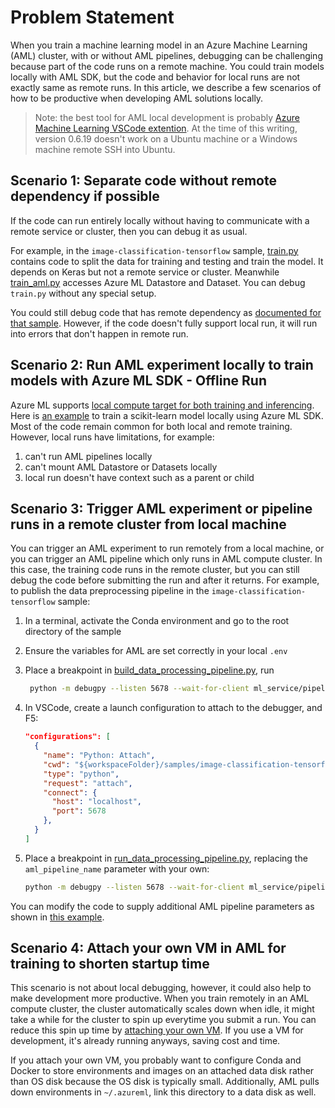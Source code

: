 # Problem Statement

When you train a machine learning model in an Azure Machine Learning (AML) cluster, with or without AML pipelines, debugging can be challenging because part of the code runs on a remote machine. You could train models locally with AML SDK, but the code and behavior for local runs are not exactly same as remote runs. In this article, we describe a few scenarios of how to be productive when developing AML solutions locally.

> Note: the best tool for AML local development is probably [Azure Machine Learning VSCode extention](https://docs.microsoft.com/en-us/azure/machine-learning/tutorial-setup-vscode-extension). At the time of this writing, version 0.6.19 doesn't work on a Ubuntu machine or a Windows machine remote SSH into Ubuntu.

## Scenario 1: Separate code without remote dependency if possible

If the code can run entirely locally without having to communicate with a remote service or cluster, then you can debug it as usual.

For example, in the `image-classification-tensorflow` sample, [train.py](../../samples/image-classification-tensorflow/ml_model/train/train.py) contains code to split the data for training and testing and train the model. It depends on Keras but not a remote service or cluster. Meanwhile [train_aml.py](../../samples/image-classification-tensorflow/ml_model/train/train_aml.py) accesses Azure ML Datastore and Dataset. You can debug `train.py` without any special setup.

You could still debug code that has remote dependency as [documented for that sample](../../samples/image-classification-tensorflow#running-locally). However, if the code doesn't fully support local run, it will run into errors that don't happen in remote run.

## Scenario 2: Run AML experiment locally to train models with Azure ML SDK - Offline Run

Azure ML supports [local compute target for both training and inferencing](https://docs.microsoft.com/en-us/azure/machine-learning/how-to-attach-compute-targets#local). Here is [an example](https://github.com/Azure/MachineLearningNotebooks/blob/master/how-to-use-azureml/training/train-on-local) to train a scikit-learn model locally using Azure ML SDK. Most of the code remain common for both local and remote training. However, local runs have limitations, for example:

1. can't run AML pipelines locally
2. can't mount AML Datastore or Datasets locally
3. local run doesn't have context such as a parent or child

## Scenario 3: Trigger AML experiment or pipeline runs in a remote cluster from local machine

You can trigger an AML experiment to run remotely from a local machine, or you can trigger an AML pipeline which only runs in AML compute cluster. In this case, the training code runs in the remote cluster, but you can still debug the code before submitting the run and after it returns. For example, to publish the data preprocessing pipeline in the `image-classification-tensorflow` sample:

1. In a terminal, activate the Conda environment and go to the root directory of the sample
2. Ensure the variables for AML are set correctly in your local `.env`
3. Place a breakpoint in [build_data_processing_pipeline.py](../../samples/image-classification-tensorflow/ml_service/pipelines/build_data_processing_pipeline.py), run

   ```bash
    python -m debugpy --listen 5678 --wait-for-client ml_service/pipelines/build_data_processing_pipeline.py
   ```

4. In VSCode, create a launch configuration to attach to the debugger, and F5:

    ```json
    "configurations": [
      {
        "name": "Python: Attach",
        "cwd": "${workspaceFolder}/samples/image-classification-tensorflow",
        "type": "python",
        "request": "attach",
        "connect": {
          "host": "localhost",
          "port": 5678
        },
      }
    ]
    ```

5. Place a breakpoint in [run_data_processing_pipeline.py](../../samples/image-classification-tensorflow/ml_service/pipelines/run_data_processing_pipeline.py), replacing the `aml_pipeline_name` parameter with your own:

    ```bash
    python -m debugpy --listen 5678 --wait-for-client ml_service/pipelines/run_data_processing_pipeline.py --aml_pipeline_name flower-data-processing-pipeline
    ```

You can modify the code to supply additional AML pipeline parameters as shown in [this example](../../samples/image-classification-tensorflow/ml_service/pipelines/run_training_pipeline.py#L56).

## Scenario 4: Attach your own VM in AML for training to shorten startup time

This scenario is not about local debugging, however, it could also help to make development more productive. When you train remotely in an AML compute cluster, the cluster automatically scales down when idle, it might take a while for the cluster to spin up everytime you submit a run. You can reduce this spin up time by [attaching your own VM](https://docs.microsoft.com/en-us/azure/machine-learning/how-to-attach-compute-targets). If you use a VM for development, it's already running anyways, saving cost and time.

If you attach your own VM, you probably want to configure Conda and Docker to store environments and images on an attached data disk rather than OS disk because the OS disk is typically small. Additionally, AML pulls down environments in `~/.azureml`, link this directory to a data disk as well.
